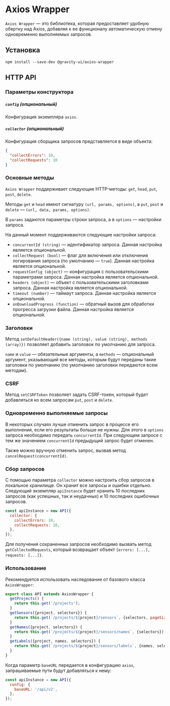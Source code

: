 # Axios Wrapper

`Axios Wrapper` — это библиотека, которая предоставляет удобную обертку над Axios, добавляя к ее функционалу автоматическую отмену одновременно выполняемых запросов.

## Установка

```shell
npm install --save-dev @gravity-ui/axios-wrapper
```

## HTTP API

### Параметры конструктора

##### `config` (опциональный)

Конфигурация экземпляра `axios`.

##### `collector` (опциональный)

Конфигурация сборщика запросов представляется в виде объекта:

```json
{
  "collectErrors": 10,
  "collectRequests": 10
}
```

### Основные методы

`Axios Wrapper` поддерживает следующие HTTP-методы: `get`, `head`, `put`, `post`, `delete`.

Методы `get` и `head` имеют сигнатуру `(url, params, options)`, а `put`, `post` и `delete` — `(url, data, params, options)`.

В `params` задаются параметры строки запроса, а в `options` — настройки запроса.

На данный момент поддерживаются следующие настройки запроса:

- `concurrentId (string)` — идентификатор запроса. Данная настройка является опциональной.
- `collectRequest (bool)` — флаг для включения или отключения логирования запроса (по умолчанию — `true`). Данная настройка является опциональной.
- `requestConfig (object)` — конфигурация с пользовательскими параметрами запроса. Данная настройка является опциональной.
- `headers (object)` — объект с пользовательскими заголовками запроса. Данная настройка является опциональной.
- `timeout (number)` — таймаут запроса. Данная настройка является опциональной.
- `onDownloadProgress (function)` — обратный вызов для обработки прогресса загрузки файла. Данная настройка является опциональной.

### Заголовки

Метод `setDefaultHeader({name (string), value (string), methods (array)})` позволяет добавить заголовок по умолчанию для запроса.

`name` и `value` — обязательные аргументы, а `methods` — опциональный аргумент, указывающий все методы, которым будут переданы такие заголовки по умолчанию (по умолчанию заголовки передаются всем методам).

### CSRF

Метод `setCSRFToken` позволяет задать CSRF-токен, который будет добавляться ко всем запросам `put`, `post` и `delete`.

### Одновременно выполняемые запросы

В некоторых случаях лучше отменить запрос в процессе его выполнения, если его результаты больше не нужны. Для этого в `options` запроса необходимо передать `concurrentId`.
При следующем запросе с тем же значением `concurrentId` предыдущий запрос будет отменен.

Также можно вручную отменить запрос, вызвав метод `cancelRequest(concurrentId)`.

### Сбор запросов

С помощью параметра `collector` можно настроить сбор запросов в локальное хранилище. Он хранит все запросы и ошибки отдельно.
Следующий экземпляр `apiInstance` будет хранить 10 последних запросов (как успешных, так и неудачных) и 10 последних ошибочных запросов.

```javascript
const apiInstance = new API({
  collector: {
    collectErrors: 10,
    collectRequests: 10,
  },
});
```

Для получения сохраненных запросов необходимо вызвать метод `getCollectedRequests`, который возвращает объект `{errors: [...], requests: [...]}`.

### Использование

Рекомендуется использовать наследование от базового класса `AxiosWrapper`:

```javascript
export class API extends AxiosWrapper {
  getProjects() {
    return this.get('/projects');
  }
  getSensors({project, selectors}) {
    return this.get(`/projects/${project}/sensors`, {selectors, pageSize: 200});
  }
  getNames({project, selectors}) {
    return this.get(`/projects/${project}/sensors/names`, {selectors});
  }
  getLabels({project, names, selectors}) {
    return this.get(`/projects/${project}/sensors/labels`, {names, selectors});
  }
}
```

Когда параметр `baseURL` передается в конфигурацию `axios`, запрашиваемые пути будут добавляться к нему:

```javascript
const apiInstance = new API({
  config: {
    baseURL: '/api/v2',
  },
});
```
